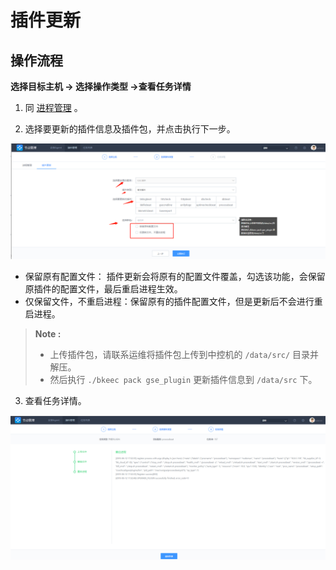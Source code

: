 # 插件更新

## 操作流程

**选择目标主机 -> 选择操作类型 ->查看任务详情**

1. 同 [进程管理](../快速入门/process_mgr.md) 。

2. 选择要更新的插件信息及插件包，并点击执行下一步。

![插件更新](../assets/插件更新.png)

- 保留原有配置文件： 插件更新会将原有的配置文件覆盖，勾选该功能，会保留原插件的配置文件，最后重启进程生效。
- 仅保留文件，不重启进程：保留原有的插件配置文件，但是更新后不会进行重启进程。

>**Note :**
>
>- 上传插件包，请联系运维将插件包上传到中控机的 `/data/src/` 目录并解压。
>- 然后执行 `./bkeec pack gse_plugin` 更新插件信息到 `/data/src` 下。

3. 查看任务详情。

![plugins_update_list](../assets/plugins_update_list.png)
